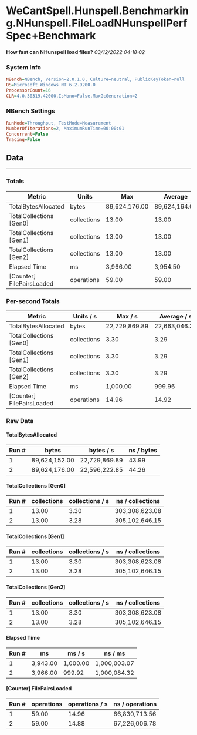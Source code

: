 ﻿# WeCantSpell.Hunspell.Benchmarking.NHunspell.FileLoadNHunspellPerfSpec+Benchmark
__How fast can NHunspell load files?__
_03/12/2022 04:18:02_
### System Info
```ini
NBench=NBench, Version=2.0.1.0, Culture=neutral, PublicKeyToken=null
OS=Microsoft Windows NT 6.2.9200.0
ProcessorCount=16
CLR=4.0.30319.42000,IsMono=False,MaxGcGeneration=2
```

### NBench Settings
```ini
RunMode=Throughput, TestMode=Measurement
NumberOfIterations=2, MaximumRunTime=00:00:01
Concurrent=False
Tracing=False
```

## Data
-------------------

### Totals
|          Metric |           Units |             Max |         Average |             Min |          StdDev |
|---------------- |---------------- |---------------- |---------------- |---------------- |---------------- |
|TotalBytesAllocated |           bytes |   89,624,176.00 |   89,624,164.00 |   89,624,152.00 |           16.97 |
|TotalCollections [Gen0] |     collections |           13.00 |           13.00 |           13.00 |            0.00 |
|TotalCollections [Gen1] |     collections |           13.00 |           13.00 |           13.00 |            0.00 |
|TotalCollections [Gen2] |     collections |           13.00 |           13.00 |           13.00 |            0.00 |
|    Elapsed Time |              ms |        3,966.00 |        3,954.50 |        3,943.00 |           16.26 |
|[Counter] FilePairsLoaded |      operations |           59.00 |           59.00 |           59.00 |            0.00 |

### Per-second Totals
|          Metric |       Units / s |         Max / s |     Average / s |         Min / s |      StdDev / s |
|---------------- |---------------- |---------------- |---------------- |---------------- |---------------- |
|TotalBytesAllocated |           bytes |   22,729,869.89 |   22,663,046.37 |   22,596,222.85 |       94,502.73 |
|TotalCollections [Gen0] |     collections |            3.30 |            3.29 |            3.28 |            0.01 |
|TotalCollections [Gen1] |     collections |            3.30 |            3.29 |            3.28 |            0.01 |
|TotalCollections [Gen2] |     collections |            3.30 |            3.29 |            3.28 |            0.01 |
|    Elapsed Time |              ms |        1,000.00 |          999.96 |          999.92 |            0.06 |
|[Counter] FilePairsLoaded |      operations |           14.96 |           14.92 |           14.88 |            0.06 |

### Raw Data
#### TotalBytesAllocated
|           Run # |           bytes |       bytes / s |      ns / bytes |
|---------------- |---------------- |---------------- |---------------- |
|               1 |   89,624,152.00 |   22,729,869.89 |           43.99 |
|               2 |   89,624,176.00 |   22,596,222.85 |           44.26 |

#### TotalCollections [Gen0]
|           Run # |     collections | collections / s |ns / collections |
|---------------- |---------------- |---------------- |---------------- |
|               1 |           13.00 |            3.30 |  303,308,623.08 |
|               2 |           13.00 |            3.28 |  305,102,646.15 |

#### TotalCollections [Gen1]
|           Run # |     collections | collections / s |ns / collections |
|---------------- |---------------- |---------------- |---------------- |
|               1 |           13.00 |            3.30 |  303,308,623.08 |
|               2 |           13.00 |            3.28 |  305,102,646.15 |

#### TotalCollections [Gen2]
|           Run # |     collections | collections / s |ns / collections |
|---------------- |---------------- |---------------- |---------------- |
|               1 |           13.00 |            3.30 |  303,308,623.08 |
|               2 |           13.00 |            3.28 |  305,102,646.15 |

#### Elapsed Time
|           Run # |              ms |          ms / s |         ns / ms |
|---------------- |---------------- |---------------- |---------------- |
|               1 |        3,943.00 |        1,000.00 |    1,000,003.07 |
|               2 |        3,966.00 |          999.92 |    1,000,084.32 |

#### [Counter] FilePairsLoaded
|           Run # |      operations |  operations / s | ns / operations |
|---------------- |---------------- |---------------- |---------------- |
|               1 |           59.00 |           14.96 |   66,830,713.56 |
|               2 |           59.00 |           14.88 |   67,226,006.78 |


